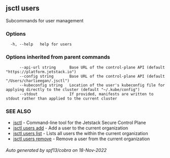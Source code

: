 ## jsctl users

Subcommands for user management

### Options

```
  -h, --help   help for users
```

### Options inherited from parent commands

```
      --api-url string      Base URL of the control-plane API (default "https://platform.jetstack.io")
      --config string       Base URL of the control-plane API (default "/Users/charlieegan/.jsctl")
      --kubeconfig string   Location of the user's kubeconfig file for applying directly to the cluster (default "~/.kube/config")
      --stdout              If provided, manifests are written to stdout rather than applied to the current cluster
```

### SEE ALSO

* [jsctl](jsctl.md)	 - Command-line tool for the Jetstack Secure Control Plane
* [jsctl users add](jsctl_users_add.md)	 - Add a user to the current organization
* [jsctl users list](jsctl_users_list.md)	 - Lists all users the within the current organization
* [jsctl users remove](jsctl_users_remove.md)	 - Remove a user from the current organization

###### Auto generated by spf13/cobra on 18-Nov-2022
